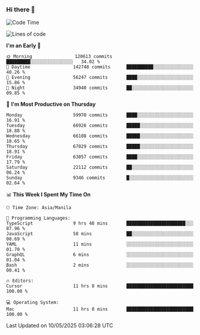 ### Hi there 👋

<!--START_SECTION:waka-->
![Code Time](http://img.shields.io/badge/Code%20Time-6%2C037%20hrs-blue)

![Lines of code](https://img.shields.io/badge/From%20Hello%20World%20I%27ve%20Written-128.1%20million%20lines%20of%20code-blue)

**I'm an Early 🐤** 

```text
🌞 Morning                120613 commits      █████████░░░░░░░░░░░░░░░░   34.02 % 
🌆 Daytime                142748 commits      ██████████░░░░░░░░░░░░░░░   40.26 % 
🌃 Evening                56247 commits       ████░░░░░░░░░░░░░░░░░░░░░   15.86 % 
🌙 Night                  34940 commits       ██░░░░░░░░░░░░░░░░░░░░░░░   09.85 % 
```
📅 **I'm Most Productive on Thursday** 

```text
Monday                   59970 commits       ████░░░░░░░░░░░░░░░░░░░░░   16.91 % 
Tuesday                  66926 commits       █████░░░░░░░░░░░░░░░░░░░░   18.88 % 
Wednesday                66108 commits       █████░░░░░░░░░░░░░░░░░░░░   18.65 % 
Thursday                 67029 commits       █████░░░░░░░░░░░░░░░░░░░░   18.91 % 
Friday                   63057 commits       ████░░░░░░░░░░░░░░░░░░░░░   17.79 % 
Saturday                 22112 commits       ██░░░░░░░░░░░░░░░░░░░░░░░   06.24 % 
Sunday                   9346 commits        █░░░░░░░░░░░░░░░░░░░░░░░░   02.64 % 
```


📊 **This Week I Spent My Time On** 

```text
🕑︎ Time Zone: Asia/Manila

💬 Programming Languages: 
TypeScript               9 hrs 48 mins       ██████████████████████░░░   87.96 % 
JavaScript               58 mins             ██░░░░░░░░░░░░░░░░░░░░░░░   08.69 % 
YAML                     11 mins             ░░░░░░░░░░░░░░░░░░░░░░░░░   01.70 % 
GraphQL                  6 mins              ░░░░░░░░░░░░░░░░░░░░░░░░░   01.04 % 
Bash                     2 mins              ░░░░░░░░░░░░░░░░░░░░░░░░░   00.41 % 

🔥 Editors: 
Cursor                   11 hrs 8 mins       █████████████████████████   100.00 % 

💻 Operating System: 
Mac                      11 hrs 8 mins       █████████████████████████   100.00 % 
```


 Last Updated on 10/05/2025 03:06:28 UTC
<!--END_SECTION:waka-->


<!--
**rad182/rad182** is a ✨ _special_ ✨ repository because its `README.md` (this file) appears on your GitHub profile.

Here are some ideas to get you started:

- 🔭 I’m currently working on ...
- 🌱 I’m currently learning ...
- 👯 I’m looking to collaborate on ...
- 🤔 I’m looking for help with ...
- 💬 Ask me about ...
- 📫 How to reach me: ...
- 😄 Pronouns: ...
- ⚡ Fun fact: ...
-->
